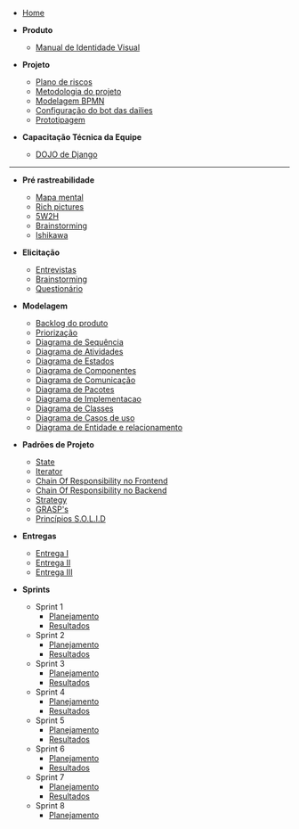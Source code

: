 - [Home](README.md "Animalesco Docs")

- **Produto**

  - [Manual de Identidade Visual](pages/identidade_visual.md)

- **Projeto**
  - [Plano de riscos](pages/plano-de-riscos.md)
  - [Metodologia do projeto](pages/metodologia-do-projeto.md)
  - [Modelagem BPMN](pages/bpmn.md)
  - [Configuração do bot das dailies](pages/telegram-daily-bot.md)
  - [Prototipagem](pages/prototipo.md)
- **Capacitação Técnica da Equipe**
  - [DOJO de Django](pages/django_dojo.md)

---

- **Pré rastreabilidade**

  - [Mapa mental](pages/mapa-mental.md)
  - [Rich pictures](pages/rich-pictures.md)
  - [5W2H](pages/5W2H.md)
  - [Brainstorming](pages/brainstorming.md)
  - [Ishikawa](pages/ishikawa.md)

- **Elicitação**

  - [Entrevistas](pages/entrevistas.md)
  - [Brainstorming](pages/brainstorming_elicitation.md)
  - [Questionário](pages/questionario.md)

- **Modelagem**

  - [Backlog do produto](pages/backlog-do-produto.md)
  - [Priorização](pages/priorizacao.md)
  - [Diagrama de Sequência](pages/diagrama-de-sequencia.md)
  - [Diagrama de Atividades](pages/diagrama-de-atividades.md)
  - [Diagrama de Estados](pages/state-diagram.md)
  - [Diagrama de Componentes](pages/component-diagram.md)
  - [Diagrama de Comunicação](pages/communication-diagram.md)
  - [Diagrama de Pacotes](pages/diagrama-de-pacotes.md)
  - [Diagrama de Implementacao](pages/diagrama-de-implementacao.md)
  - [Diagrama de Classes](pages/diagrama-classes.md)
  - [Diagrama de Casos de uso](pages/diagrama-de-caso-de-uso.md)
  - [Diagrama de Entidade e relacionamento](pages/MER.md)

- **Padrões de Projeto**

  - [State](pages/padroes-de-projeto/State.md)
  - [Iterator](pages/padroes-de-projeto/Iterator.md)
  - [Chain Of Responsibility no Frontend](pages/padroes-de-projeto/chain-of-responsibility.md)
  - [Chain Of Responsibility no Backend](pages/patterns/chain-of-responsability.md)
  - [Strategy](pages/padroes-de-projeto/strategy.md)
  - [GRASP's](pages/patterns/GRASP.md)
  - [Princípios S.O.L.I.D](pages/patterns/SOLID.md)

- **Entregas**

  - [Entrega I](pages/entregas/entrega1.md)
  - [Entrega II](pages/entregas/entrega2.md)
  - [Entrega III](pages/entregas/entrega3.md)

- **Sprints**
  - Sprint 1
    - [Planejamento](sprints/sprint1/planejamento.md)
    - [Resultados](sprints/sprint1/resultados.md)
  - Sprint 2
    - [Planejamento](sprints/sprint2/planejamento.md)
    - [Resultados](sprints/sprint2/resultados.md)
  - Sprint 3
    - [Planejamento](sprints/sprint3/planejamento.md)
    - [Resultados](sprints/sprint3/resultados.md)
  - Sprint 4
    - [Planejamento](sprints/sprint4/planejamento.md)
    - [Resultados](sprints/sprint4/resultados.md)
  - Sprint 5
    - [Planejamento](sprints/sprint5/planejamento.md)
    - [Resultados](sprints/sprint5/resultados.md)
  - Sprint 6
    - [Planejamento](sprints/sprint6/planejamento.md)
    - [Resultados](sprints/sprint6/resultados.md)
  - Sprint 7
    - [Planejamento](sprints/sprint7/planejamento.md)
    - [Resultados](sprints/sprint7/resultados.md)
  - Sprint 8
    - [Planejamento](sprints/sprint8/planejamento.md)
